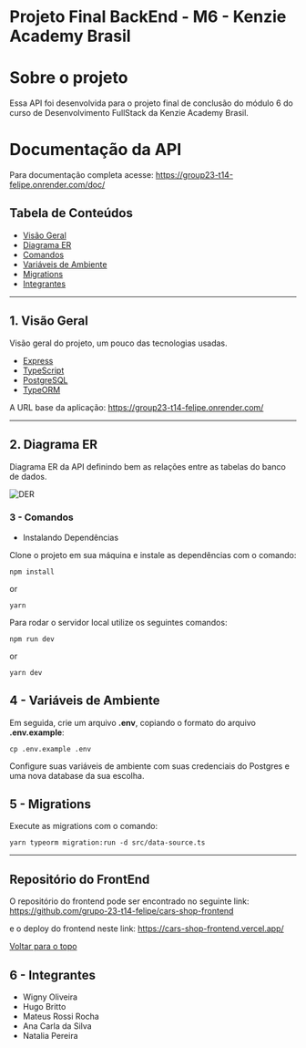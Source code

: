 # Projeto Final BackEnd - M6 - Kenzie Academy Brasil

# Sobre o projeto

Essa API foi desenvolvida para o projeto final de conclusão do módulo 6 do curso de Desenvolvimento FullStack da Kenzie Academy Brasil.

# Documentação da API

Para documentação completa acesse: https://group23-t14-felipe.onrender.com/doc/

## Tabela de Conteúdos

- [Visão Geral](#1-visão-geral)
- [Diagrama ER](#2-diagrama-er)
- [Comandos](#3-Comandos)
- [Variáveis de Ambiente](#4-variáveis-de-ambiente)
- [Migrations](#5-migrations)
- [Integrantes](#6-integrantes)

---

## 1. Visão Geral

Visão geral do projeto, um pouco das tecnologias usadas.

- [Express](https://expressjs.com/pt-br/)
- [TypeScript](https://www.typescriptlang.org/)
- [PostgreSQL](https://www.postgresql.org/)
- [TypeORM](https://typeorm.io/)

A URL base da aplicação:
https://group23-t14-felipe.onrender.com/

---

## 2. Diagrama ER

Diagrama ER da API definindo bem as relações entre as tabelas do banco de dados.

![DER](der.drawio.png)

### 3 - Comandos

 - Instalando Dependências

Clone o projeto em sua máquina e instale as dependências com o comando:

```shell
npm install
```
or
```shell
yarn 
```

Para rodar o servidor local utilize os seguintes comandos:

```shell
npm run dev
```
or

```shell
yarn dev
```


## 4 - Variáveis de Ambiente

Em seguida, crie um arquivo **.env**, copiando o formato do arquivo **.env.example**:
```
cp .env.example .env
```

Configure suas variáveis de ambiente com suas credenciais do Postgres e uma nova database da sua escolha.

## 5 - Migrations

Execute as migrations com o comando:

```
yarn typeorm migration:run -d src/data-source.ts
```

---

## Repositório do FrontEnd
O repositório do frontend pode ser encontrado no seguinte link:
https://github.com/grupo-23-t14-felipe/cars-shop-frontend

e o deploy do frontend neste link:
https://cars-shop-frontend.vercel.app/

[ Voltar para o topo ](#tabela-de-conteúdos)

##  6 - Integrantes

- Wigny Oliveira
- Hugo Britto
- Mateus Rossi Rocha
- Ana Carla da Silva
- Natalia Pereira


